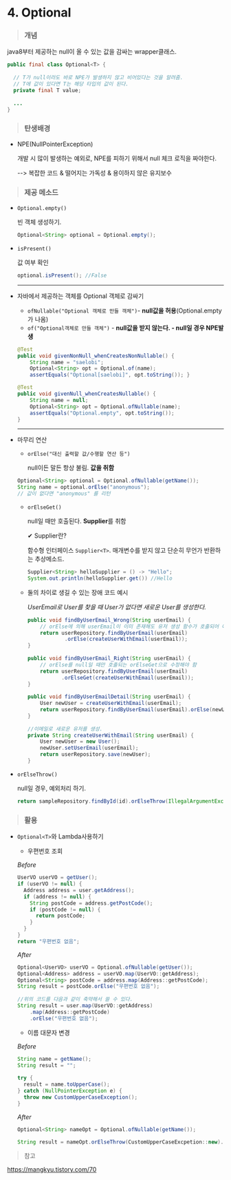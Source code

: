 # 4. Optional

> ### 개념

java8부터 제공하는 null이 올 수 있는 값을 감싸는 wrapper클래스. 

```java
public final class Optional<T> {
 
  // T가 null이라도 바로 NPE가 발생하지 않고 비어있다는 것을 알려줌.
  // T에 값이 있다면 T는 해당 타입의 값이 된다.
  private final T value;
   
  ...
}
```



> ### 탄생배경

- NPE(NullPointerException)

  개발 시 많이 발생하는 예외로, NPE를 피하기 위해서 null 체크 로직을 짜야한다.

  --> 복잡한 코드 & 떨어지는 가독성 & 용이하지 않은 유지보수



> ### 제공 메소드

- `Optional.empty()`

  빈 객체 생성하기.

  ```java
  Optional<String> optional = Optional.empty();
  ```

- `isPresent()`

  값 여부 확인

  ```java
  optional.isPresent(); //False			
  ```

  ----

- 자바에서 제공하는 객체를 Optional 객체로 감싸기

  - `ofNullable("Optional 객체로 만들 객체")`- **null값을 허용**(Optional.empty가 나옴)
  - `of("Optional객체로 만들 객체")` - **null값을 받지 않는다. - null일 경우 NPE발생**

  ```java
  @Test
  public void givenNonNull_whenCreatesNonNullable() { 
      String name = "saelobi"; 
      Optional<String> opt = Optional.of(name); 		      
      assertEquals("Optional[saelobi]", opt.toString()); }
  ```

  ```java
  @Test
  public void givenNull_whenCreatesNullable() {
      String name = null; 
      Optional<String> opt = Optional.ofNullable(name); 
      assertEquals("Optional.empty", opt.toString()); 
  }
  ```

  ---------

- 마무리 연산

  - `orElse("대신 출력할 값/수행할 연산 등")`

    null이든 말든 항상 불림. **값을 취함**

  ```java
  Optional<String> optional = Optional.ofNullable(getName());
  String name = optional.orElse("anonymous"); 
  // 값이 없다면 "anonymous" 를 리턴
  ```

  - `orElseGet()`

    null일 때만 호출된다. **Supplier**를 취함

    ✔ Supplier란?

    함수형 인터페이스 `Supplier<T>`. 매개변수를 받지 않고 단순히 무언가 반환하는 추상메소드.

    ```java
    Supplier<String> helloSupplier = () -> "Hello";
    System.out.println(helloSupplier.get()) //Hello
    ```

    

  - 둘의 차이로 생길 수 있는 장애 코드 예시

    *UserEmail로 User를 찾을 때 User가 없다면 새로운 User를 생성한다.*

    ```java
    public void findByUserEmail_Wrong(String userEmail) {
        // orElse에 의해 userEmail이 이미 존재해도 유저 생성 함수가 호출되어 에러 발생
        return userRepository.findByUserEmail(userEmail)
                .orElse(createUserWithEmail(userEmail));
    }
     
    public void findByUserEmail_Right(String userEmail) {
        // orElse를 null일 때만 호출되는 orElseGet으로 수정해야 함
        return userRepository.findByUserEmail(userEmail)
               .orElseGet(createUserWithEmail(userEmail));
    }
     
    public void findByUserEmailDetail(String userEmail) {
        User newUser = createUserWithEmail(userEmail);
        return userRepository.findByUserEmail(userEmail).orElse(newUser);
    }
     
    //이메일로 새로운 유저를 생성.
    private String createUserWithEmail(String userEmail) {
        User newUser = new User();
        newUser.setUserEmail(userEmail);
        return userRepository.save(newUser);
    }
    ```

- `orElseThrow()`

  null일 경우, 예외처리 하기.

  ```java
  return sampleRepository.findById(id).orElseThrow(IllegalArgumentException::new)
  ```

> ### 활용

- `Optional<T>`와 Lambda사용하기

  - 우편번호 조회

  *Before*

  ```java
  UserVO userVO = getUser();
  if (userVO != null) {
    Address address = user.getAddress();
    if (address != null) {
      String postCode = address.getPostCode();
      if (postCode != null) {
        return postCode;
      }
    }
  }
  return "우편번호 없음";
  ```

  *After*

  ```java
  Optional<UserVO> userVO = Optional.ofNullable(getUser());
  Optional<Address> address = userVO.map(UserVO::getAddress);
  Optional<String> postCode = address.map(Address::getPostCode);
  String result = postCode.orElse("우편번호 없음");
   
  //위의 코드를 다음과 같이 축약해서 쓸 수 있다.
  String result = user.map(UserVO::getAddress)
      .map(Address::getPostCode)
      .orElse("우편번호 없음");
  ```

  - 이름 대문자 변경

  *Before*

  ```java
  String name = getName();
  String result = "";
   
  try {
    result = name.toUpperCase();
  } catch (NullPointerException e) {
    throw new CustomUpperCaseException();
  }
  ```

  *After*

  ```java
  Optional<String> nameOpt = Optional.ofNullable(getName());
  
  String result = nameOpt.orElseThrow(CustomUpperCaseExcpetion::new).toUpperCase();
  ```

  

> 참고

https://mangkyu.tistory.com/70

